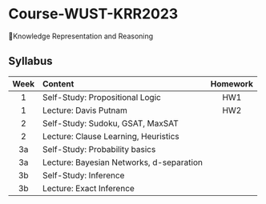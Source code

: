 # Course-WUST-KRR2023

🦅Knowledge Representation and Reasoning

## Syllabus

| Week | Content                                  | Homework |
|:----:|:-----------------------------------------|:--------:|
|  1   | Self-Study: Propositional Logic          |   HW1    |
|  1   | Lecture: Davis Putnam                    |   HW2    |
|  2   | Self-Study: Sudoku, GSAT, MaxSAT         |          |
|  2   | Lecture: Clause Learning, Heuristics     |          |
|  3a  | Self-Study: Probability basics           |          |
|  3a  | Lecture: Bayesian Networks, d-separation |          |
|  3b  | Self-Study: Inference                    |          |
|  3b  | Lecture: Exact Inference                 |          |
